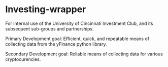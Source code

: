 # Investing-wrapper

For internal use of the University of Cincinnati Investment Club, and its subsequent sub-groups and partnerships.

Primary Development goal: Efficient, quick, and repeatable means of collecting data from the yFinance python library.

Secondary Development goal: Reliable means of collecting data for various cryptocurencies.

